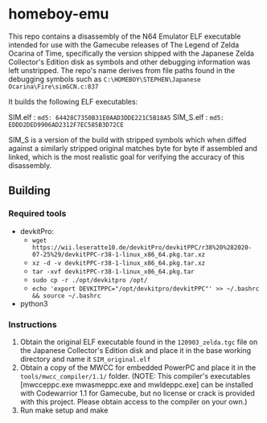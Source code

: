 # homeboy-emu

This repo contains a disassembly of the N64 Emulator ELF executable intended for use with the Gamecube releases of The Legend of Zelda Ocarina of Time, specifically the version shipped with the Japanese Zelda Collector's Edition disk as symbols and other debugging information was left unstripped.
The repo's name derives from file paths found in the debugging symbols such as
`C:\HOMEBOY\STEPHEN\Japanese Ocarina\Fire\simGCN.c:837`

It builds the following ELF executables:

SIM.elf   : `md5: 64428C7350B31E0AAD3DDE221C5B18A5`
SIM_S.elf : `md5: EDDD2DED9906AD2312F7EC585B3D72CE`

SIM_S is a version of the build with stripped symbols which when diffed against a similarly stripped original matches byte for byte if assembled and linked, which is the most realistic goal for verifying the accuracy of this disassembly.

## Building

### Required tools

* devkitPro:
    - ``wget https://wii.leseratte10.de/devkitPro/devkitPPC/r38%20%282020-07-25%29/devkitPPC-r38-1-linux_x86_64.pkg.tar.xz``
    - ``xz -d -v devkitPPC-r38-1-linux_x86_64.pkg.tar.xz``
    - ``tar -xvf devkitPPC-r38-1-linux_x86_64.pkg.tar``
    - ``sudo cp -r ./opt/devkitpro /opt/``
    - ``echo 'export DEVKITPPC="/opt/devkitpro/devkitPPC"' >> ~/.bashrc && source ~/.bashrc``
* python3

### Instructions

1. Obtain the original ELF executable found in the `120903_zelda.tgc` file on the Japanese Collector's Edition disk and place it in the base working directory and name it `SIM_original.elf`
2. Obtain a copy of the MWCC for embedded PowerPC and place it in the `tools/mwcc_compiler/1.1/` folder.
(NOTE: This compiler's executables [mwcceppc.exe mwasmeppc.exe and mwldeppc.exe] can be installed with Codewarrior 1.1 for Gamecube, but no license or crack is provided with this project. Please obtain access to the compiler on your own.)
3. Run make setup and make
